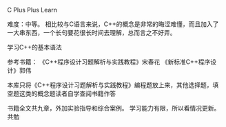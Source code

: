 C Plus Plus Learn

难度：中等。
相比较与C语言来说，C++的概念是非常的晦涩难懂，而且加入了一大串东西，一个长句要花很长时间去理解，总而言之不好弄。

学习C++的基本语法

参考书籍：
《C++程序设计习题解析与实践教程》宋春花
《新标准C++程序设计》郭伟

本库只将《C++程序设计习题解析与实践教程》编程题放上来，其他选择题，填空题这类的概念题读者自学查阅书籍作答

书籍全文共九章，外加实验指导和综合案例。
学习能力有限，所以看情况更新。
                                                                                            共勉

